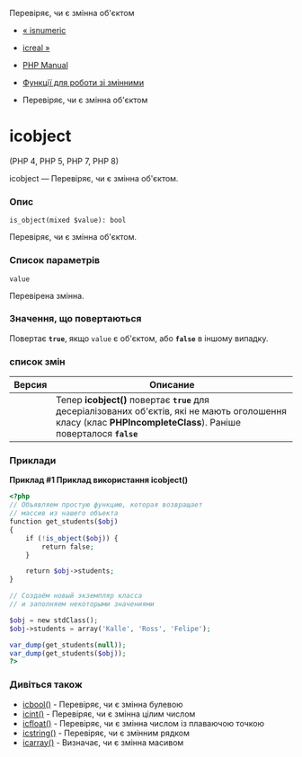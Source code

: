 Перевіряє, чи є змінна об'єктом

-   [« isnumeric](function.is-numeric.html)
    
-   [ісreal »](function.is-real.html)
    
-   [PHP Manual](index.html)
    
-   [Функції для роботи зі змінними](ref.var.html)
    
-   Перевіряє, чи є змінна об'єктом
    

# ісobject

(PHP 4, PHP 5, PHP 7, PHP 8)

ісobject — Перевіряє, чи є змінна об'єктом.

### Опис

```methodsynopsis
is_object(mixed $value): bool
```

Перевіряє, чи є змінна об'єктом.

### Список параметрів

`value`

Перевірена змінна.

### Значення, що повертаються

Повертає **`true`**, якщо `value` є об'єктом, або **`false`** в іншому випадку.

### список змін

| Версия | Описание                                                                                                                                                            |
|--------|---------------------------------------------------------------------------------------------------------------------------------------------------------------------|
|        | Тепер **ісobject()** повертає **`true`** для десеріалізованих об'єктів, які не мають оголошення класу (клас **PHPIncompleteClass**). Раніше поверталося **`false`** |

### Приклади

**Приклад #1 Приклад використання **ісobject()****

```php
<?php
// Объявляем простую функцию, которая возвращает
// массив из нашего объекта
function get_students($obj)
{
    if (!is_object($obj)) {
        return false;
    }

    return $obj->students;
}

// Создаём новый экземпляр класса
// и заполняем некоторыми значениями

$obj = new stdClass();
$obj->students = array('Kalle', 'Ross', 'Felipe');

var_dump(get_students(null));
var_dump(get_students($obj));
?>
```

### Дивіться також

-   [ісbool()](function.is-bool.html) - Перевіряє, чи є змінна булевою
-   [ісint()](function.is-int.html) - Перевіряє, чи є змінна цілим числом
-   [ісfloat()](function.is-float.html) - Перевіряє, чи є змінна числом із плаваючою точкою
-   [ісstring()](function.is-string.html) - Перевіряє, чи є змінним рядком
-   [ісarray()](function.is-array.html) - Визначає, чи є змінна масивом
